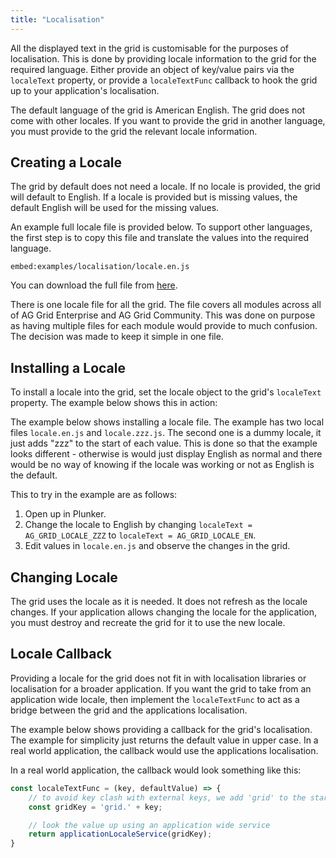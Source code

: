 ```yaml
---
title: "Localisation"
---
```


All the displayed text in the grid is customisable for the purposes of localisation. This is done by providing locale information to the grid for the required language. Either provide an object  of key/value pairs via the `localeText` property, or provide a `localeTextFunc` callback to hook the grid up to your application's localisation.

The default language of the grid is American English. The grid does not come with other locales. If you want to provide the grid in another language, you must provide to the grid the relevant  locale information.

## Creating a Locale

The grid by default does not need a locale. If no locale is provided, the grid will default to English. If a locale is provided but is missing values, the default English will be used for the missing values.

An example full locale file is provided below. To support other languages, the first step is to copy this file and translate the values into the required language.

`embed:examples/localisation/locale.en.js`

You can download the full file from [here](../../examples/localisation/localisation/locale.en.js).

There is one locale file for all the grid. The file covers all modules across all of AG Grid Enterprise and AG Grid Community. This was done on purpose as having multiple files for each module would provide to much confusion. The decision was made to keep it simple in one file.

## Installing a Locale

To install a locale into the grid, set the locale object to the grid's `localeText` property. The example below shows this in action:

The example below shows installing a locale file. The example has two local files `locale.en.js` and `locale.zzz.js`. The second one is a dummy locale, it just adds "zzz" to the start of each value. This is done so that the example looks different - otherwise is would just display English as normal and there would be no way of knowing if the locale was working or not as English is the default.

This to try in the example are as follows:

1. Open up in Plunker.
1. Change the locale to English by changing `localeText = AG_GRID_LOCALE_ZZZ` to `localeText = AG_GRID_LOCALE_EN`.
1. Edit values in `locale.en.js` and observe the changes in the grid.

<grid-example title='Localisation' name='localisation' type='generated' options='{ "enterprise": true, "exampleHeight": 650 }'></grid-example>

## Changing Locale

The grid uses the locale as it is needed. It does not refresh as the locale changes. If your application allows changing the locale for the application, you must destroy and recreate the grid for it to use the new locale.

## Locale Callback

Providing a locale for the grid does not fit in with localisation libraries or localisation for a broader application. If you want the grid to take from an application wide locale, then implement the `localeTextFunc` to act as a bridge between the grid and the applications localisation.

The example below shows providing a callback for the grid's localisation. The example for simplicity just returns the default value in upper case. In a real world application, the callback would use the applications localisation.

<grid-example title='Callback' name='callback' type='generated' options='{ "enterprise": true, "exampleHeight": 650 }'></grid-example>

In a real world application, the callback would look something like this:

```js
const localeTextFunc = (key, defaultValue) => {
    // to avoid key clash with external keys, we add 'grid' to the start of each key.
    const gridKey = 'grid.' + key;

    // look the value up using an application wide service
    return applicationLocaleService(gridKey);
}
```
